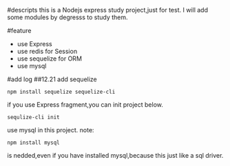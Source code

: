 #descripts
this is a Nodejs express study project,just for test.
I will add some modules by degresss to study them.


#feature
- use Express 
- use redis for Session
- use sequelize for ORM 
- use mysql

#add log
##12.21
 add sequelize
 
 ```
 npm install sequelize sequelize-cli
 ```
 
 if you use Express fragment,you can init project below.
 
 ```
 sequlize-cli init
 ```
 
use mysql in this project. 
note:
```
npm install mysql
```
is nedded,even if you have installed mysql,because this just like a sql driver.